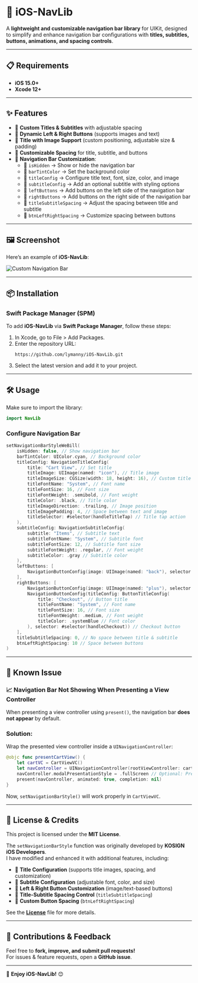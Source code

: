 # 🚀 iOS-NavLib

A **lightweight and customizable navigation bar library** for UIKit, designed to simplify and enhance navigation bar configurations with **titles, subtitles, buttons, animations, and spacing controls**.

---

## 📋 Requirements

- **iOS 15.0+**
- **Xcode 12+**

---

## ✨ Features

- 🔹 **Custom Titles & Subtitles** with adjustable spacing
- 🔹 **Dynamic Left & Right Buttons** (supports images and text)
- 🔹 **Title with Image Support** (custom positioning, adjustable size & padding)
- 🔹 **Customizable Spacing** for title, subtitle, and buttons
- 🔹 **Navigation Bar Customization**:
  - 🔹 `isHidden` → Show or hide the navigation bar
  - 🔹 `barTintColor` → Set the background color
  - 🔹 `titleConfig` → Configure title text, font, size, color, and image
  - 🔹 `subtitleConfig` → Add an optional subtitle with styling options
  - 🔹 `leftButtons` → Add buttons on the left side of the navigation bar
  - 🔹 `rightButtons` → Add buttons on the right side of the navigation bar
  - 🔹 `titleSubtitleSpacing` → Adjust the spacing between title and subtitle
  - 🔹 `btnLeftRightSpacing` → Customize spacing between buttons

---

## 🖼 Screenshot

Here’s an example of **iOS-NavLib**:

![Custom Navigation Bar](https://github.com/user-attachments/assets/b764b4a0-a27a-4103-ac6d-b26cea745803)

---

## 📦 Installation

### **Swift Package Manager (SPM)**

To add **iOS-NavLib** via **Swift Package Manager**, follow these steps:

1. In Xcode, go to File > Add Packages.
2. Enter the repository URL:
   ```
   https://github.com/lymanny/iOS-NavLib.git
   ```
3. Select the latest version and add it to your project.

---

## 🛠️ Usage

Make sure to import the library:

```swift
import NavLib
```

### Configure Navigation Bar

```swift
setNavigationBarStyleWeBill(
    isHidden: false, // Show navigation bar
    barTintColor: UIColor.cyan, // Background color
    titleConfig: NavigationTitleConfig(
        title: "Cart View", // Set title
        titleImage: UIImage(named: "icon"), // Title image
        titleImageSize: CGSize(width: 18, height: 16), // Custom title image size
        titleFontName: "System", // Font name
        titleFontSize: 16, // Font size
        titleFontWeight: .semibold, // Font weight
        titleColor: .black, // Title color
        titleImageDirection: .trailing, // Image position
        titleImagePadding: 4, // Space between text and image
        titleSelector: #selector(handleTitleTap) // Title tap action
    ),
    subtitleConfig: NavigationSubtitleConfig(
        subtitle: "Items", // Subtitle text
        subtitleFontName: "System", // Subtitle font
        subtitleFontSize: 12, // Subtitle font size
        subtitleFontWeight: .regular, // Font weight
        subtitleColor: .gray // Subtitle color
    ),
    leftButtons: [
        NavigationButtonConfig(image: UIImage(named: "back"), selector: #selector(handleBack)) // Back button
    ],
    rightButtons: [
        NavigationButtonConfig(image: UIImage(named: "plus"), selector: #selector(handleAddItem)), // Plus button
        NavigationButtonConfig(titleConfig: ButtonTitleConfig(
            title: "Checkout", // Button title
            titleFontName: "System", // Font name
            titleFontSize: 16, // Font size
            titleFontWeight: .medium, // Font weight
            titleColor: .systemBlue // Font color
        ), selector: #selector(handleCheckout)) // Checkout button
    ],
    titleSubtitleSpacing: 0, // No space between title & subtitle
    btnLeftRightSpacing: 10 // Space between buttons
)
```

---

## 📌 Known Issue

### 📈 **Navigation Bar Not Showing When Presenting a View Controller**

When presenting a view controller using `present()`, the navigation bar **does not appear** by default.

### **Solution:**
Wrap the presented view controller inside a `UINavigationController`:
```swift
@objc func presentCartView() {
    let cartVC = CartViewVC()
    let navController = UINavigationController(rootViewController: cartVC)
    navController.modalPresentationStyle = .fullScreen // Optional: Present full screen
    present(navController, animated: true, completion: nil)
}
```

Now, `setNavigationBarStyle()` will work properly in `CartViewVC`.

---

## 📄 License & Credits

This project is licensed under the **MIT License**.

The `setNavigationBarStyle` function was originally developed by **KOSIGN iOS Developers**.  
I have modified and enhanced it with additional features, including:

- 🔹 **Title Configuration** (supports title images, spacing, and customization)
- 🔹 **Subtitle Configuration** (adjustable font, color, and size)
- 🔹 **Left & Right Button Customization** (image/text-based buttons)
- 🔹 **Title-Subtitle Spacing Control** (`titleSubtitleSpacing`)
- 🔹 **Custom Button Spacing** (`btnLeftRightSpacing`)

See the **[License](LICENSE)** file for more details.

---

## 🎯 Contributions & Feedback

Feel free to **fork, improve, and submit pull requests!**  
For issues & feature requests, open a **GitHub issue**.

---

🚀 **Enjoy iOS-NavLib!** 😊

